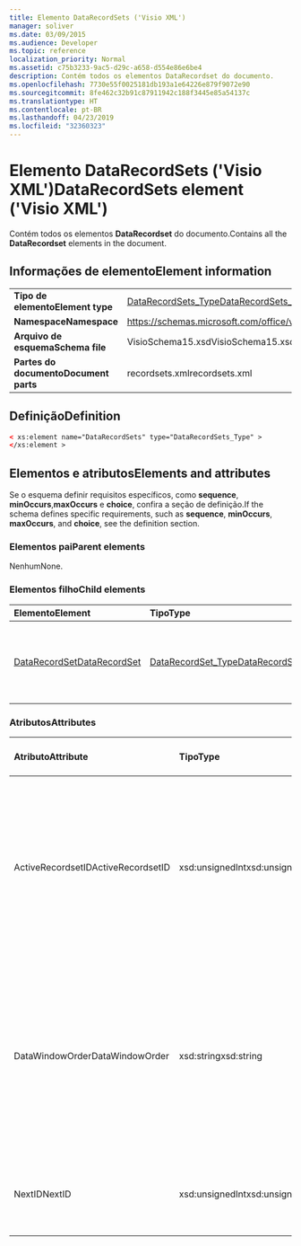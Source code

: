 ```yaml
---
title: Elemento DataRecordSets ('Visio XML')
manager: soliver
ms.date: 03/09/2015
ms.audience: Developer
ms.topic: reference
localization_priority: Normal
ms.assetid: c75b3233-9ac5-d29c-a658-d554e86e6be4
description: Contém todos os elementos DataRecordset do documento.
ms.openlocfilehash: 7730e55f0025181db193a1e64226e879f9072e90
ms.sourcegitcommit: 8fe462c32b91c87911942c188f3445e85a54137c
ms.translationtype: HT
ms.contentlocale: pt-BR
ms.lasthandoff: 04/23/2019
ms.locfileid: "32360323"
---
```

# <a name="datarecordsets-element-visio-xml"></a><span data-ttu-id="a1bdb-103">Elemento DataRecordSets ('Visio XML')</span><span class="sxs-lookup"><span data-stu-id="a1bdb-103">DataRecordSets element ('Visio XML')</span></span>

<span data-ttu-id="a1bdb-104">Contém todos os elementos **DataRecordset** do documento.</span><span class="sxs-lookup"><span data-stu-id="a1bdb-104">Contains all the **DataRecordset** elements in the document.</span></span> 
  
## <a name="element-information"></a><span data-ttu-id="a1bdb-105">Informações de elemento</span><span class="sxs-lookup"><span data-stu-id="a1bdb-105">Element information</span></span>

|||
|:-----|:-----|
|<span data-ttu-id="a1bdb-106">**Tipo de elemento**</span><span class="sxs-lookup"><span data-stu-id="a1bdb-106">**Element type**</span></span> <br/> |[<span data-ttu-id="a1bdb-107">DataRecordSets_Type</span><span class="sxs-lookup"><span data-stu-id="a1bdb-107">DataRecordSets_Type</span></span>](datarecordsets_type-complextypevisio-xml.md) <br/> |
|<span data-ttu-id="a1bdb-108">**Namespace**</span><span class="sxs-lookup"><span data-stu-id="a1bdb-108">**Namespace**</span></span> <br/> |https://schemas.microsoft.com/office/visio/2012/main  <br/> |
|<span data-ttu-id="a1bdb-109">**Arquivo de esquema**</span><span class="sxs-lookup"><span data-stu-id="a1bdb-109">**Schema file**</span></span> <br/> |<span data-ttu-id="a1bdb-110">VisioSchema15.xsd</span><span class="sxs-lookup"><span data-stu-id="a1bdb-110">VisioSchema15.xsd</span></span>  <br/> |
|<span data-ttu-id="a1bdb-111">**Partes do documento**</span><span class="sxs-lookup"><span data-stu-id="a1bdb-111">**Document parts**</span></span> <br/> |<span data-ttu-id="a1bdb-112">recordsets.xml</span><span class="sxs-lookup"><span data-stu-id="a1bdb-112">recordsets.xml</span></span>  <br/> |
   
## <a name="definition"></a><span data-ttu-id="a1bdb-113">Definição</span><span class="sxs-lookup"><span data-stu-id="a1bdb-113">Definition</span></span>

```XML
< xs:element name="DataRecordSets" type="DataRecordSets_Type" >
</xs:element >
```

## <a name="elements-and-attributes"></a><span data-ttu-id="a1bdb-114">Elementos e atributos</span><span class="sxs-lookup"><span data-stu-id="a1bdb-114">Elements and attributes</span></span>

<span data-ttu-id="a1bdb-115">Se o esquema definir requisitos específicos, como **sequence**, **minOccurs**,**maxOccurs** e **choice**, confira a seção de definição.</span><span class="sxs-lookup"><span data-stu-id="a1bdb-115">If the schema defines specific requirements, such as **sequence**, **minOccurs**, **maxOccurs**, and **choice**, see the definition section.</span></span> 
  
### <a name="parent-elements"></a><span data-ttu-id="a1bdb-116">Elementos pai</span><span class="sxs-lookup"><span data-stu-id="a1bdb-116">Parent elements</span></span>

<span data-ttu-id="a1bdb-117">Nenhum</span><span class="sxs-lookup"><span data-stu-id="a1bdb-117">None.</span></span>
  
### <a name="child-elements"></a><span data-ttu-id="a1bdb-118">Elementos filho</span><span class="sxs-lookup"><span data-stu-id="a1bdb-118">Child elements</span></span>

|<span data-ttu-id="a1bdb-119">**Elemento**</span><span class="sxs-lookup"><span data-stu-id="a1bdb-119">**Element**</span></span>|<span data-ttu-id="a1bdb-120">**Tipo**</span><span class="sxs-lookup"><span data-stu-id="a1bdb-120">**Type**</span></span>|<span data-ttu-id="a1bdb-121">**Descrição**</span><span class="sxs-lookup"><span data-stu-id="a1bdb-121">**Description**</span></span>|
|:-----|:-----|:-----|
|[<span data-ttu-id="a1bdb-122">DataRecordSet</span><span class="sxs-lookup"><span data-stu-id="a1bdb-122">DataRecordSet</span></span>](datarecordset-element-datarecordsets_type-complextypevisio-xml.md) <br/> |[<span data-ttu-id="a1bdb-123">DataRecordSet_Type</span><span class="sxs-lookup"><span data-stu-id="a1bdb-123">DataRecordSet_Type</span></span>](datarecordset_type-complextypevisio-xml.md) <br/> |<span data-ttu-id="a1bdb-124">Contém todos os elementos **DataRecordset** do documento.</span><span class="sxs-lookup"><span data-stu-id="a1bdb-124">Contains all the **DataRecordset** elements in the document.</span></span>  <br/> |
   
### <a name="attributes"></a><span data-ttu-id="a1bdb-125">Atributos</span><span class="sxs-lookup"><span data-stu-id="a1bdb-125">Attributes</span></span>

|<span data-ttu-id="a1bdb-126">**Atributo**</span><span class="sxs-lookup"><span data-stu-id="a1bdb-126">**Attribute**</span></span>|<span data-ttu-id="a1bdb-127">**Tipo**</span><span class="sxs-lookup"><span data-stu-id="a1bdb-127">**Type**</span></span>|<span data-ttu-id="a1bdb-128">**Obrigatório**</span><span class="sxs-lookup"><span data-stu-id="a1bdb-128">**Required**</span></span>|<span data-ttu-id="a1bdb-129">**Descrição**</span><span class="sxs-lookup"><span data-stu-id="a1bdb-129">**Description**</span></span>|<span data-ttu-id="a1bdb-130">**Valores possíveis**</span><span class="sxs-lookup"><span data-stu-id="a1bdb-130">**Possible values**</span></span>|
|:-----|:-----|:-----|:-----|:-----|
|<span data-ttu-id="a1bdb-131">ActiveRecordsetID</span><span class="sxs-lookup"><span data-stu-id="a1bdb-131">ActiveRecordsetID</span></span>  <br/> |<span data-ttu-id="a1bdb-132">xsd:unsignedInt</span><span class="sxs-lookup"><span data-stu-id="a1bdb-132">xsd:unsignedInt</span></span>  <br/> |<span data-ttu-id="a1bdb-133">opcional</span><span class="sxs-lookup"><span data-stu-id="a1bdb-133">optional</span></span>  <br/> |<span data-ttu-id="a1bdb-134">A ID do conjunto de registro de dados ativo na janela **Dados Externos** quando a janela é fechada, para que ele possa ser restaurado da próxima vez que a janela for aberta.</span><span class="sxs-lookup"><span data-stu-id="a1bdb-134">The ID of the active data recordset in the **External Data** window when the window closes, so that it can be restored the next time the window opens.</span></span>  <br/> |<span data-ttu-id="a1bdb-135">Valores do tipo xsd:unsignedInt.</span><span class="sxs-lookup"><span data-stu-id="a1bdb-135">Values of the xsd:unsignedInt type.</span></span>  <br/> |
|<span data-ttu-id="a1bdb-136">DataWindowOrder</span><span class="sxs-lookup"><span data-stu-id="a1bdb-136">DataWindowOrder</span></span>  <br/> |<span data-ttu-id="a1bdb-137">xsd:string</span><span class="sxs-lookup"><span data-stu-id="a1bdb-137">xsd:string</span></span>  <br/> |<span data-ttu-id="a1bdb-138">opcional</span><span class="sxs-lookup"><span data-stu-id="a1bdb-138">optional</span></span>  <br/> |<span data-ttu-id="a1bdb-139">A ordem dos conjuntos de registros de dados exibidos nas guias da janela **Dados Externos**.</span><span class="sxs-lookup"><span data-stu-id="a1bdb-139">The order of the data recordsets displayed on the tabs of the **External Data** window.</span></span> <span data-ttu-id="a1bdb-140">Uma lista ordenada de IDs de conjunto de registros de dados, separados por ponto e vírgula.</span><span class="sxs-lookup"><span data-stu-id="a1bdb-140">An ordered list of data-recordset IDs, separated by semi-colons.</span></span>  <br/> |<span data-ttu-id="a1bdb-141">Valores do tipo xsd:string.</span><span class="sxs-lookup"><span data-stu-id="a1bdb-141">Values of the xsd:string type.</span></span>  <br/> |
|<span data-ttu-id="a1bdb-142">NextID</span><span class="sxs-lookup"><span data-stu-id="a1bdb-142">NextID</span></span>  <br/> |<span data-ttu-id="a1bdb-143">xsd:unsignedInt</span><span class="sxs-lookup"><span data-stu-id="a1bdb-143">xsd:unsignedInt</span></span>  <br/> |<span data-ttu-id="a1bdb-144">obrigatório</span><span class="sxs-lookup"><span data-stu-id="a1bdb-144">required</span></span>  <br/> |<span data-ttu-id="a1bdb-145">A próxima ID disponível para um novo conjunto de registros de dados.</span><span class="sxs-lookup"><span data-stu-id="a1bdb-145">The next available ID for a new data recordset.</span></span>  <br/> |<span data-ttu-id="a1bdb-146">Valores do tipo xsd:unsignedInt.</span><span class="sxs-lookup"><span data-stu-id="a1bdb-146">Values of the xsd:unsignedInt type.</span></span>  <br/> |
   

